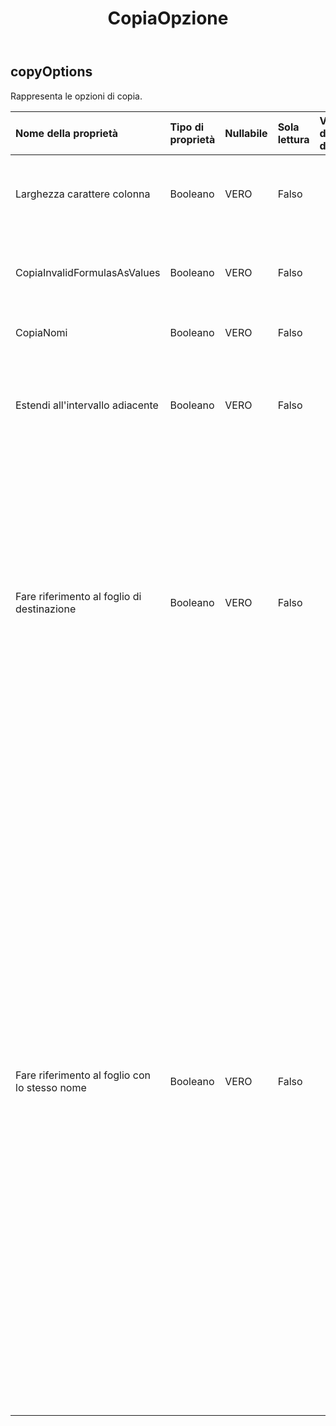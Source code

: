 ﻿---
title: CopiaOpzione
second_title: Aspose.Cells Cloud Documen
type: docs
url: /it/specification/model/copyoptions/
description: "Aspose.Cells Specifica del modello cloud: CopyOptions. Gestisci facilmente Excel e altri fogli di calcolo con funzionalità come apertura, generazione, modifica, divisione, unione, confronto e conversione"
weight: 50
---
## **copyOptions**

 Rappresenta le opzioni di copia.

| Nome della proprietà| Tipo di proprietà| Nullabile| Sola lettura| Valore di default| Descrizione|
|:- |:- |:- |:- |:- |:- |
| Larghezza carattere colonna| Booleano| VERO| Falso||Indica se copiare la larghezza della colonna in unità di caratteri.|
| CopiaInvalidFormulasAsValues| Booleano| VERO| Falso|| Se la formula non è valida per la destinazione, copia solo i valori.|
| CopiaNomi| Booleano| VERO| Falso|| Indica se copiare i nomi.|
| Estendi all'intervallo adiacente| Booleano| VERO| Falso|| Indica se estendere gli intervalli quando si copia l'intervallo in un intervallo adiacente.|
| Fare riferimento al foglio di destinazione| Booleano| VERO| Falso|| Quando si copia l'intervallo nello stesso file e il grafico fa riferimento al foglio di origine, False significa che l'origine dati del grafico copiato non verrà modificata. Vero significa che l'origine dati del grafico copiato fa riferimento al foglio di destinazione.|
| Fare riferimento al foglio con lo stesso nome| Booleano| VERO| Falso||In MS Excel, quando si copiano formule che fanno riferimento ad altri fogli di lavoro mentre si copia un foglio di lavoro su un altro, le formule copiate dovrebbero fare riferimento alla cartella di lavoro di origine. Tuttavia, in alcune situazioni l'utente potrebbe aver bisogno che le formule copiate facciano riferimento a fogli di lavoro con lo stesso nome nella stessa cartella di lavoro, ad esempio quando tali fogli di lavoro sono stati copiati prima di questa operazione di copia, quindi questa proprietà deve essere mantenuta su true.|


